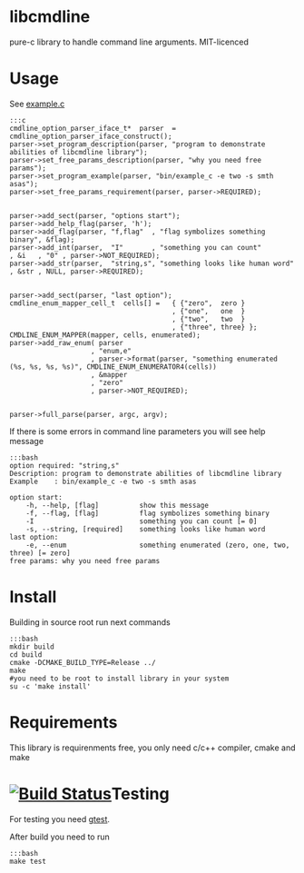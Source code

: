 libcmdline
==========
pure-c library to handle command line arguments. MIT-licenced

Usage
=====
See [example.c](https://bitbucket.org/whalebot_helmsman/libcmdline/src/ba05097855e23daad62daf08e70bf2cdca593b48/example/example.c?at=default)

    :::c
    cmdline_option_parser_iface_t*  parser  =   cmdline_option_parser_iface_construct();
    parser->set_program_description(parser, "program to demonstrate abilities of libcmdline library");
    parser->set_free_params_description(parser, "why you need free params");
    parser->set_program_example(parser, "bin/example_c -e two -s smth asas");
    parser->set_free_params_requirement(parser, parser->REQUIRED);


    parser->add_sect(parser, "options start");
    parser->add_help_flag(parser, 'h');
    parser->add_flag(parser, "f,flag"  , "flag symbolizes something binary", &flag);
    parser->add_int(parser,  "I"       , "something you can count"         , &i   , "0" , parser->NOT_REQUIRED);
    parser->add_str(parser,  "string,s", "something looks like human word" , &str , NULL, parser->REQUIRED);


    parser->add_sect(parser, "last option");
    cmdline_enum_mapper_cell_t  cells[] =   { {"zero",  zero }
                                            , {"one",   one  }
                                            , {"two",   two  }
                                            , {"three", three} };
    CMDLINE_ENUM_MAPPER(mapper, cells, enumerated);
    parser->add_raw_enum( parser
                        , "enum,e"
                        , parser->format(parser, "something enumerated (%s, %s, %s, %s)", CMDLINE_ENUM_ENUMERATOR4(cells))
                        , &mapper
                        , "zero"
                        , parser->NOT_REQUIRED);


    parser->full_parse(parser, argc, argv);

If there is some errors in command line parameters you will see help message

    :::bash
    option required: "string,s"
    Description: program to demonstrate abilities of libcmdline library
    Example    : bin/example_c -e two -s smth asas

    option start:
        -h, --help, [flag]          show this message
        -f, --flag, [flag]          flag symbolizes something binary
        -I                          something you can count [= 0]
        -s, --string, [required]    something looks like human word
    last option:
        -e, --enum                  something enumerated (zero, one, two, three) [= zero]
    free params: why you need free params

Install
============
Building in source root run next commands

    :::bash
    mkdir build
    cd build
    cmake -DCMAKE_BUILD_TYPE=Release ../
    make
    #you need to be root to install library in your system
    su -c 'make install'


Requirements
============
This library is requirenments free, you only need c/c++ compiler, cmake and make

[![Build Status](https://drone.io/bitbucket.org/whalebot_helmsman/libcmdline/status.png)](https://drone.io/bitbucket.org/whalebot_helmsman/libcmdline/latest)Testing
=======

For testing you need [gtest](http://code.google.com/p/googletest/).

After build you need to run

    :::bash
    make test


